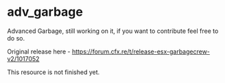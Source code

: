 # adv_garbage
Advanced Garbage, still working on it, if you want to contribute feel free to do so.

Original release here - https://forum.cfx.re/t/release-esx-garbagecrew-v2/1017052

This resource is not finished yet.
